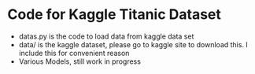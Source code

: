 Code for Kaggle Titanic Dataset
================================

* datas.py is the code to load data from kaggle data set
* data/ is the kaggle dataset, please go to kaggle site to download this. I include this for convenient reason
* Various Models, still work in progress
